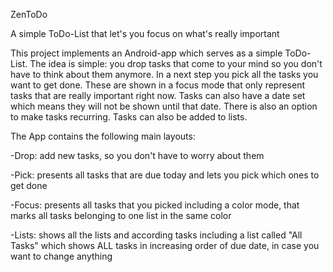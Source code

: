 ZenToDo

A simple ToDo-List that let's you focus on what's really important

This project implements an Android-app which serves as a simple ToDo-List. The idea is simple: you drop tasks that come to your mind so you don't have to think about them anymore. In a next step you pick all the tasks you want to get done. These are shown in a focus mode that only represent tasks that are really important right now. Tasks can also have a date set which means they will not be shown until that date. There is also an option to make tasks recurring. Tasks can also be added to lists.

The App contains the following main layouts:

-Drop: add new tasks, so you don't have to worry about them

-Pick: presents all tasks that are due today and lets you pick which ones to get done

-Focus: presents all tasks that you picked including a color mode, that marks all tasks belonging to one list in the same color

-Lists: shows all the lists and according tasks including a list called "All Tasks" which shows ALL tasks in increasing order of due date, in case you want to change anything
